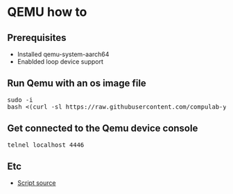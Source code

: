 # QEMU how to

## Prerequisites
* Installed qemu-system-aarch64
* Enablded loop device support

## Run Qemu with an os image file
<pre>
sudo -i
bash <(curl -sl https://raw.githubusercontent.com/compulab-yokneam/Documentation/master/etc/howto/qemu.sh) /path/to/os.image
</pre>

## Get connected to the Qemu device console
<pre>
telnel localhost 4446
</pre>

## Etc
* [Script source](https://github.com/compulab-yokneam/Documentation/blob/master/etc/howto/qemu.sh)
